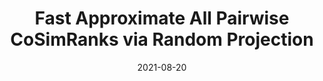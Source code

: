 ---
title: "Fast Approximate All Pairwise CoSimRanks via Random Projection"
collection: publications
date: 2021-08-20
publishDate: 2021-08-20T02:27:05.032596Z
authors: "Renchi Yang, Xiaokui Xiao"
publication_types: ["2"]
abstract: ""
featured: false
venue: "International Conference on Web Information Systems Engineering (WISE)"
pdf: ""
github: ""
slides: ""
doi: ""
flag: "(Invited Paper)"
---